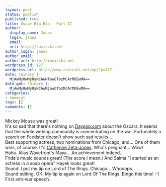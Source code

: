 ```yaml
---
layout: post
status: publish
published: true
title: Oscar Bla Bla - Part II
author:
  display_name: Janos
  login: janos
  email: 
  url: http://rusiczki.net
author_login: janos
author_email: 
author_url: http://rusiczki.net
wordpress_id: 127
wordpress_url: http://www.rusiczki.net/wp/?p=127
date: !binary |-
  MjAwMy0wMy0yNCAwNTowOTozMCArMDEwMA==
date_gmt: !binary |-
  MjAwMy0wMy0yNCAwMjowOTozMCArMDEwMA==
categories:
- General
tags: []
comments: []
---
```

<p>Mickey Mouse was great!<br />
It's so sad that there's nothing on <a href="http://www.daypop.com">Daypop.com</a> about the Oscars. It seems that the whole weblog community is concentrating on the war. Fortunately a <a href="http://www.feedster.com/search.php?hl=en&ie=ISO-8859-1&q=oscar&btnG=Search">search</a> on <a href="http://www.feedster.com">Feedster</a> doesn't show such sad results...<br />
Best supporting actress, two nominations from Chicago, and... One of them wins, of course. It's <a href="http://us.imdb.com/Name?Zeta-Jones%2C+Catherine">Catherine Zeta-Jones</a>. Who's pregnant... Wow!<br />
Haha. Alias Wavefront's Maya... An achievement indeed...<br />
Frida's music sounds great! (The score I mean.) And Salma "I started as an actress in a soap opera" Hayek looks great!<br />
Sound. I put my tip on Lord of The Rings. Chicago... Whooops.<br />
Sound editing. OK. My tip is again on Lord Of The Rings. Bingo this time! :-)<br />
First anti-war speech.</p>
